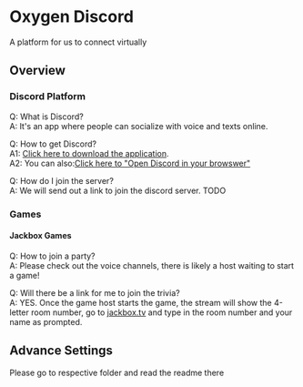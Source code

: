 # Oxygen Discord

A platform for us to connect virtually

## Overview

### Discord Platform

Q: What is Discord?\
A: It's an app where people can socialize with voice and texts online. 


Q: How to get Discord?\
A1: [Click here to download the application](https://discordapp.com/download).\
A2: You can also:[Click here to "Open Discord in your browswer"](https://discordapp.com/)


Q: How do I join the server?\
A: We will send out a link to join the discord server. TODO

### Games
#### Jackbox Games

Q: How to join a party?\
A: Please check out the voice channels, there is likely a host waiting to start a game!


Q: Will there be a link for me to join the trivia?\
A: YES. Once the game host starts the game, the stream will show the 4-letter room number, go to [jackbox.tv](jackbox.tv) and type in the room number and your name as prompted. 


## Advance Settings
Please go to respective folder and read the readme there
